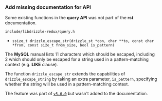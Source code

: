 ### Add missing documentation for API

Some existing functions in the **query API** was not part of the **rst** documentation.

`include/libdrizzle-redux/query.h`

- `ssize_t drizzle_escape_str(drizzle_st *con, char **to, const char *from, const size_t from_size, bool is_pattern)`

The **MySQL** manual lists 11 characters which should be escaped, including 2 which should only be escaped for a string used in a pattern-matching context (e.g. **LIKE** clause).

The function `drizzle_escape_str` extends the capabilities of `drizzle_escape_string` by taking an extra parameter, `is_pattern`, specifying whether the string will be used in a pattern-matching context.

The feature was part of [`v5.6.0`](https://github.com/sociomantic-tsunami/libdrizzle-redux/releases/tag/v5.6.0) but wasn't added to the documentation.
